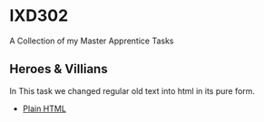 # IXD302
A Collection of my Master Apprentice Tasks

Heroes & Villians
---

In This task we changed regular old text into html in its pure form.

+ [Plain HTML](https://NathanPatton.github.io/IXD302-MasterApprentice/Heroes-and-Villians/index.html)